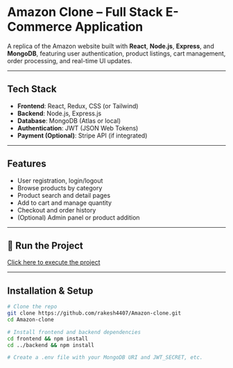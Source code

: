 # Amazon Clone – Full Stack E-Commerce Application

A replica of the Amazon website built with **React**, **Node.js**, **Express**, and **MongoDB**, featuring user authentication, product listings, cart management, order processing, and real-time UI updates.

---

##  Tech Stack
- **Frontend**: React, Redux, CSS (or Tailwind)
- **Backend**: Node.js, Express.js
- **Database**: MongoDB (Atlas or local)
- **Authentication**: JWT (JSON Web Tokens)
- **Payment (Optional)**: Stripe API (if integrated)

---

##  Features
- User registration, login/logout
- Browse products by category
- Product search and detail pages
- Add to cart and manage quantity
- Checkout and order history
- (Optional) Admin panel or product addition

---

## 🚀 Run the Project
[Click here to execute the project](https://rakesh4407.github.io/Amazon-clone/)



---

##  Installation & Setup

```bash
# Clone the repo
git clone https://github.com/rakesh4407/Amazon-clone.git
cd Amazon-clone

# Install frontend and backend dependencies
cd frontend && npm install
cd ../backend && npm install

# Create a .env file with your MongoDB URI and JWT_SECRET, etc.
